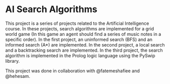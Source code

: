# AI Search Algorithms
This project is a series of projects related to the Artificial Intelligence course. In these projects, search algorithms are implemented for a grid world game (In this game an agent should find a series of music notes in a specific order). In the first project, an uninformed search (BFS) and an informed search (A*) are implemented. In the second project, a local search and a backtracking search are implemented. In the third project, the search algorithm is implemented in the Prolog logic language using the PySwip library. 

This project was done in collaboration with @fatemeshafiee and @hehesam.